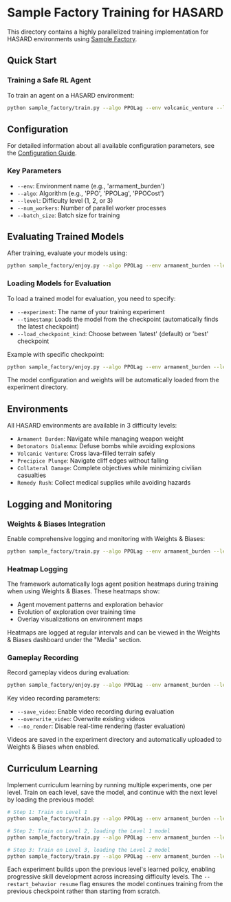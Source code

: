 # Sample Factory Training for HASARD

This directory contains a highly parallelized training implementation for HASARD environments using [Sample Factory](https://github.com/alex-petrenko/sample-factory).

## Quick Start

### Training a Safe RL Agent

To train an agent on a HASARD environment:

```bash
python sample_factory/train.py --algo PPOLag --env volcanic_venture --level 1
```

## Configuration

For detailed information about all available configuration parameters, see the [Configuration Guide](cfg/README.md).

### Key Parameters

- `--env`: Environment name (e.g., 'armament_burden')
- `--algo`: Algorithm (e.g., 'PPO', 'PPOLag', 'PPOCost')
- `--level`: Difficulty level (1, 2, or 3)
- `--num_workers`: Number of parallel worker processes
- `--batch_size`: Batch size for training

## Evaluating Trained Models

After training, evaluate your models using:

```bash
python sample_factory/enjoy.py --algo PPOLag --env armament_burden --level 3 --experiment my_experiment --timestamp
```

### Loading Models for Evaluation

To load a trained model for evaluation, you need to specify:
- `--experiment`: The name of your training experiment
- `--timestamp`: Loads the model from the checkpoint (automatically finds the latest checkpoint)
- `--load_checkpoint_kind`: Choose between 'latest' (default) or 'best' checkpoint

Example with specific checkpoint:
```bash
python sample_factory/enjoy.py --algo PPOLag --env armament_burden --level 3 --experiment my_experiment --timestamp --load_checkpoint_kind best
```

The model configuration and weights will be automatically loaded from the experiment directory.

## Environments

All HASARD environments are available in 3 difficulty levels:
- `Armament Burden`: Navigate while managing weapon weight
- `Detonators Dialemma`: Defuse bombs while avoiding explosions
- `Volcanic Venture`: Cross lava-filled terrain safely
- `Precipice Plunge`: Navigate cliff edges without falling
- `Collateral Damage`: Complete objectives while minimizing civilian casualties
- `Remedy Rush`: Collect medical supplies while avoiding hazards

## Logging and Monitoring

### Weights & Biases Integration

Enable comprehensive logging and monitoring with Weights & Biases:

```bash
python sample_factory/train.py --algo PPOLag --env armament_burden --level 1 --with_wandb --wandb_project my_project --wandb_user my_username
```

### Heatmap Logging

The framework automatically logs agent position heatmaps during training when using Weights & Biases. These heatmaps show:
- Agent movement patterns and exploration behavior
- Evolution of exploration over training time
- Overlay visualizations on environment maps

Heatmaps are logged at regular intervals and can be viewed in the Weights & Biases dashboard under the "Media" section.

### Gameplay Recording

Record gameplay videos during evaluation:

```bash
python sample_factory/enjoy.py --algo PPOLag --env armament_burden --level 3 --experiment my_experiment --timestamp --save_video
```

Key video recording parameters:
- `--save_video`: Enable video recording during evaluation
- `--overwrite_video`: Overwrite existing videos
- `--no_render`: Disable real-time rendering (faster evaluation)

Videos are saved in the experiment directory and automatically uploaded to Weights & Biases when enabled.

## Curriculum Learning

Implement curriculum learning by running multiple experiments, one per level. Train on each level, save the model, and continue with the next level by loading the previous model:

```bash
# Step 1: Train on Level 1
python sample_factory/train.py --algo PPOLag --env armament_burden --level 1 --experiment curriculum_level1

# Step 2: Train on Level 2, loading the Level 1 model
python sample_factory/train.py --algo PPOLag --env armament_burden --level 2 --experiment curriculum_level2 --restart_behavior resume --load_checkpoint_kind best

# Step 3: Train on Level 3, loading the Level 2 model  
python sample_factory/train.py --algo PPOLag --env armament_burden --level 3 --experiment curriculum_level3 --restart_behavior resume --load_checkpoint_kind best
```

Each experiment builds upon the previous level's learned policy, enabling progressive skill development across increasing difficulty levels. The `--restart_behavior resume` flag ensures the model continues training from the previous checkpoint rather than starting from scratch.
